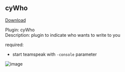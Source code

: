 ## cyWho
<a href="https://github.com/cydolo/cyPlugins/releases/tag/cypl-who-b2.1" target="_blank">Download</a>

Plugin: cyWho  
Description: plugin to indicate who wants to write to you  

required: 
* start teamspeak with `-console` parameter  

![image](https://files.catbox.moe/lpc9u2.png)

